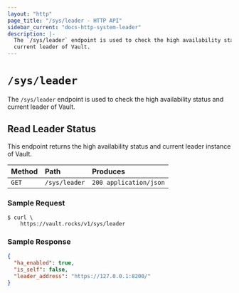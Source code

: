 ```yaml
---
layout: "http"
page_title: "/sys/leader - HTTP API"
sidebar_current: "docs-http-system-leader"
description: |-
  The `/sys/leader` endpoint is used to check the high availability status and
  current leader of Vault.
---
```


# `/sys/leader`

The `/sys/leader` endpoint is used to check the high availability status and
current leader of Vault.

## Read Leader Status

This endpoint returns the high availability status and current leader instance
of Vault.

| Method   | Path                         | Produces               |
| :------- | :--------------------------- | :--------------------- |
| `GET`    | `/sys/leader`                | `200 application/json` |

### Sample Request

```
$ curl \
    https://vault.rocks/v1/sys/leader
```

### Sample Response

```json
{
  "ha_enabled": true,
  "is_self": false,
  "leader_address": "https://127.0.0.1:8200/"
}
```

